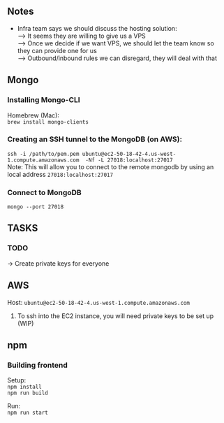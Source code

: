 ## Notes
* Infra team says we should discuss the hosting solution: \
--> It seems they are willing to give us a VPS \
--> Once we decide if we want VPS, we should let the team know so they can provide one for us \
--> Outbound/inbound rules we can disregard, they will deal with that 

## Mongo

### Installing Mongo-CLI
Homebrew (Mac): \
`brew install mongo-clients`



### Creating an SSH tunnel to the MongoDB (on AWS): 
`ssh -i /path/to/pem.pem ubuntu@ec2-50-18-42-4.us-west-1.compute.amazonaws.com  -Nf -L 27018:localhost:27017` \
Note: This will allow you to connect to the remote mongodb by using an local address `27018:localhost:27017` 

### Connect to MongoDB
`mongo --port 27018`



## TASKS


### TODO
-> Create private keys for everyone



## AWS 

Host: `ubuntu@ec2-50-18-42-4.us-west-1.compute.amazonaws.com`

1. To ssh into the EC2 instance, you will need private keys to be set up (WIP)




## npm

### Building frontend
Setup: \
`npm install` \
`npm run build` 

Run: \
`npm run start`



